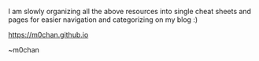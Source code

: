 I am slowly organizing all the above resources into single cheat sheets and pages for easier navigation and categorizing on my blog :)

https://m0chan.github.io

~m0chan